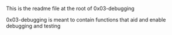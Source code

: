 This is the readme file at the root of 0x03-debugging

0x03-debugging is meant to contain functions that aid and enable debugging and testing
